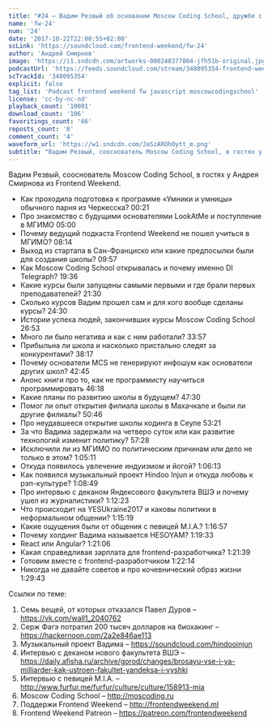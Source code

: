 ```yaml
---
title: "#24 – Вадим Резвый об основании Moscow Coding School, дружбе с президентами, рэпе и индуизме"
name: 'fw-24'
num: '24'
date: '2017-10-22T22:00:55+02:00'
scLink: 'https://soundcloud.com/frontend-weekend/fw-24'
author: 'Андрей Смирнов'
image: 'https://i1.sndcdn.com/artworks-000248377804-jfh51b-original.jpg'
podcastUrl: 'https://feeds.soundcloud.com/stream/348095354-frontend-weekend-fw-24.m4a'
scTrackId: '348095354'
explicit: false
tag_list: 'Podcast frontend weekend fw javascript moscowcodingschool'
license: 'cc-by-nc-nd'
playback_count: '10001'
download_count: '106'
favoritings_count: '66'
reposts_count: '8'
comment_count: '4'
waveform_url: 'https://w1.sndcdn.com/JaSzAROh0ytt_m.png'
subtitle: "Вадим Резвый, сооснователь Moscow Coding School, в гостях у Андрея Смирнова из Frontend Weekend."
---
```

Вадим Резвый, сооснователь Moscow Coding School, в гостях у Андрея Смирнова из Frontend Weekend.

- Как проходила подготовка к программе «Умники и умницы» обычного парня из Черкесска? <timecode sec="21">00:21</timecode>
- Про знакомство с будущими основателями LookAtMe и поступление в МГИМО <timecode sec="300">05:00</timecode>
- Почему ведущий подкаста Frontend Weekend не пошел учиться в МГИМО? <timecode sec="494">08:14</timecode>
- Выход из стартапа в Сан-Франциско или какие предпосылки были для создания школы? <timecode sec="597">09:57</timecode>
- Как Moscow Coding School открывалась и почему именно DI Telegraph? <timecode sec="1176">19:36</timecode>
- Какие курсы были запущены самыми первыми и где брали первых преподавателей? <timecode sec="1290">21:30</timecode>
- Сколько курсов Вадим прошел сам и для кого вообще сделаны курсы? <timecode sec="1470">24:30</timecode>
- Истории успеха людей, закончивших курсы Moscow Coding School <timecode sec="1613">26:53</timecode>
- Много ли было негатива и как с ним работали? <timecode sec="2037">33:57</timecode>
- Прибыльна ли школа и насколько пристально следят за конкурентами? <timecode sec="2297">38:17</timecode>
- Почему основатели MCS не генерируют инфошум как основатели других школ? <timecode sec="2565">42:45</timecode>
- Анонс книги про то, как не программисту научиться программировать <timecode sec="2778">46:18</timecode>
- Какие планы по развитию школы в будущем? <timecode sec="2850">47:30</timecode>
- Помог ли опыт открытия филиала школы в Махачкале и были ли другие филиалы? <timecode sec="3046">50:46</timecode>
- Про неудавшееся открытие школы кодинга в Сеуле <timecode sec="3201">53:21</timecode>
- За что Вадима задержали на четверо суток или как развитие технологий изменит политику? <timecode sec="3448">57:28</timecode>
- Исключили ли из МГИМО по политическим причинам или дело не только в этом? <timecode sec="3911">1:05:11</timecode>
- Откуда появилось увлечение индуизмом и йогой? <timecode sec="3973">1:06:13</timecode>
- Как появился музыкальный проект Hindoo Injun и откуда любовь к рэп-культуре? <timecode sec="4129">1:08:49</timecode>
- Про интервью с деканом Яндексового факультета ВШЭ и почему ушел из журналистики? <timecode sec="4343">1:12:23</timecode>
- Что происходит на YESUkraine2017 и каковы политики в неформальном общении? <timecode sec="4519">1:15:19</timecode>
- Какие ощущения были от общения с певицей M.I.A.? <timecode sec="4617">1:16:57</timecode>
- Почему холдинг Вадима называется HESOYAM? <timecode sec="4773">1:19:33</timecode>
- React или Angular? <timecode sec="4866">1:21:06</timecode>
- Какая справедливая зарплата для frontend-разработчика? <timecode sec="4899">1:21:39</timecode>
- Готовим вместе с frontend-разработчиком <timecode sec="4934">1:22:14</timecode>
- Никогда не давайте советов и про кочевнический образ жизни <timecode sec="5383">1:29:43</timecode>

Ссылки по теме:
1) Семь вещей, от которых отказался Павел Дуров – https://vk.com/wall1_2040762
2) Серж Фагэ потратил 200 тысяч долларов на биохакинг – https://hackernoon.com/2a2e846ae113
3) Музыкальный проект Вадима – https://soundcloud.com/hindooinjun
4) Интервью с деканом нового факультета ВШЭ – https://daily.afisha.ru/archive/gorod/changes/brosayu-vse-i-ya-milliarder-kak-ustroen-fakultet-yandeksa-i-vyshki
5) Интервью с певицей M.I.A. – http://www.furfur.me/furfur/culture/culture/158913-mia
6) Moscow Coding School – http://moscoding.ru
7) Поддержи Frontend Weekend – http://frontendweekend.ml
8) Frontend Weekend Patreon – https://patreon.com/frontendweekend